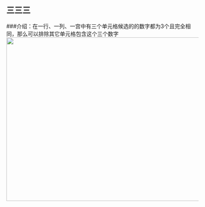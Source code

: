 ## 三三三    
###介绍：在一行、一列、一宫中有三个单元格候选的的数字都为3个且完全相同，那么可以排除其它单元格包含这个三个数字    
<img src="picture/_CN.png" width="550" height="430" >
